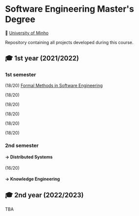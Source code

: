 # Software Engineering Master's Degree
📍 [University of Minho](https://www.uminho.pt/EN)

Repository containing all projects developed during this course.

## 🎓 1st year (2021/2022)

### 1st semester
(18/20) [Formal Methods in Software Engineering]()

(18/20) []()

(18/20) []()

(18/20) []()

(18/20) []()

(18/20) []()


### 2nd semester

#### → Distributed Systems

(16/20) []()

#### → Knowledge Engineering

## 🎓 2nd year (2022/2023)

TBA
